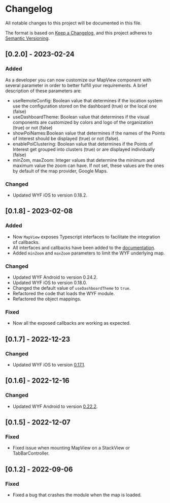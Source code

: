 # Changelog
All notable changes to this project will be documented in this file.

The format is based on [Keep a Changelog](https://keepachangelog.com/en/1.0.0/),
and this project adheres to [Semantic Versioning](https://semver.org/spec/v2.0.0.html).

## [0.2.0] - 2023-02-24

### Added
As a developer you can now customize our MapView component with several parameter in order to better fulfill your requirements. A brief description of these parameters are:
- useRemoteConfig: Boolean value that determines if the location system use the configuration stored on the dashboard (true) or the local one (false)
- useDashboardTheme: Boolean value that determines if the visual components are customized by colors and logo of the organization (true) or not (false)
- showPoiNames:Boolean value that determines if the names of the Points of Interest should be displayed (true) or not (false).
- enablePoiClustering: Boolean value that determines if the Points of Interest get grouped into clusters (true) or are displayed individually (false)
- minZom, maxZoom: Integer values that determine the minimum and maximum value the zoom can have. If not set, these values are the ones by default of the map provider, Google Maps.

### Changed
- Updated WYF iOS to version 0.18.2.

## [0.1.8] - 2023-02-08

### Added
- Now `MapView` exposes Typescript interfaces to facilitate the integration of callbacks.
- All interfaces and callbacks have been added to the [documentation](./README.md).
- Added `minZoom` and `maxZoom` parameters to limit the WYF underlying map.

### Changed
- Updated WYF Android to version 0.24.2.
- Updated WYF iOS to version 0.18.0.
- Changed the default value of `useDashboardTheme` to `true`.
- Refactored the code that loads the WYF module.
- Refactored the object mappings.

### Fixed
- Now all the exposed callbacks are working as expected.

## [0.1.7] - 2022-12-23

### Changed
- Updated WYF iOS to version [0.17.1](https://developers.situm.com/sdk_documentation/wayfinding/appledoc/).


## [0.1.6] - 2022-12-16

### Changed
- Updated WYF Android to version [0.22.2](https://situm.com/docs/android-wyf-changelog/#0-toc-title).

## [0.1.5] - 2022-12-07

### Fixed
- Fixed issue when mounting MapView on a StackView or TabBarController.

## [0.1.2] - 2022-09-06

### Fixed
- Fixed a bug that crashes the module when the map is loaded.